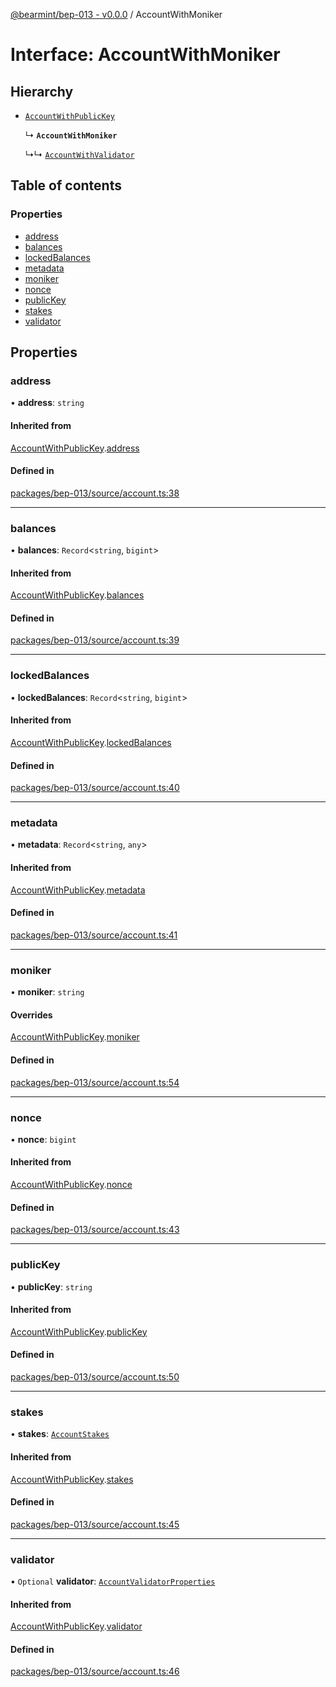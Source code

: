 [@bearmint/bep-013 - v0.0.0](../README.md) / AccountWithMoniker

# Interface: AccountWithMoniker

## Hierarchy

- [`AccountWithPublicKey`](AccountWithPublicKey.md)

  ↳ **`AccountWithMoniker`**

  ↳↳ [`AccountWithValidator`](AccountWithValidator.md)

## Table of contents

### Properties

- [address](AccountWithMoniker.md#address)
- [balances](AccountWithMoniker.md#balances)
- [lockedBalances](AccountWithMoniker.md#lockedbalances)
- [metadata](AccountWithMoniker.md#metadata)
- [moniker](AccountWithMoniker.md#moniker)
- [nonce](AccountWithMoniker.md#nonce)
- [publicKey](AccountWithMoniker.md#publickey)
- [stakes](AccountWithMoniker.md#stakes)
- [validator](AccountWithMoniker.md#validator)

## Properties

### address

• **address**: `string`

#### Inherited from

[AccountWithPublicKey](AccountWithPublicKey.md).[address](AccountWithPublicKey.md#address)

#### Defined in

[packages/bep-013/source/account.ts:38](https://github.com/bearmint/bearmint/blob/main/packages/bep-013/source/account.ts#L38)

___

### balances

• **balances**: `Record`<`string`, `bigint`\>

#### Inherited from

[AccountWithPublicKey](AccountWithPublicKey.md).[balances](AccountWithPublicKey.md#balances)

#### Defined in

[packages/bep-013/source/account.ts:39](https://github.com/bearmint/bearmint/blob/main/packages/bep-013/source/account.ts#L39)

___

### lockedBalances

• **lockedBalances**: `Record`<`string`, `bigint`\>

#### Inherited from

[AccountWithPublicKey](AccountWithPublicKey.md).[lockedBalances](AccountWithPublicKey.md#lockedbalances)

#### Defined in

[packages/bep-013/source/account.ts:40](https://github.com/bearmint/bearmint/blob/main/packages/bep-013/source/account.ts#L40)

___

### metadata

• **metadata**: `Record`<`string`, `any`\>

#### Inherited from

[AccountWithPublicKey](AccountWithPublicKey.md).[metadata](AccountWithPublicKey.md#metadata)

#### Defined in

[packages/bep-013/source/account.ts:41](https://github.com/bearmint/bearmint/blob/main/packages/bep-013/source/account.ts#L41)

___

### moniker

• **moniker**: `string`

#### Overrides

[AccountWithPublicKey](AccountWithPublicKey.md).[moniker](AccountWithPublicKey.md#moniker)

#### Defined in

[packages/bep-013/source/account.ts:54](https://github.com/bearmint/bearmint/blob/main/packages/bep-013/source/account.ts#L54)

___

### nonce

• **nonce**: `bigint`

#### Inherited from

[AccountWithPublicKey](AccountWithPublicKey.md).[nonce](AccountWithPublicKey.md#nonce)

#### Defined in

[packages/bep-013/source/account.ts:43](https://github.com/bearmint/bearmint/blob/main/packages/bep-013/source/account.ts#L43)

___

### publicKey

• **publicKey**: `string`

#### Inherited from

[AccountWithPublicKey](AccountWithPublicKey.md).[publicKey](AccountWithPublicKey.md#publickey)

#### Defined in

[packages/bep-013/source/account.ts:50](https://github.com/bearmint/bearmint/blob/main/packages/bep-013/source/account.ts#L50)

___

### stakes

• **stakes**: [`AccountStakes`](../README.md#accountstakes)

#### Inherited from

[AccountWithPublicKey](AccountWithPublicKey.md).[stakes](AccountWithPublicKey.md#stakes)

#### Defined in

[packages/bep-013/source/account.ts:45](https://github.com/bearmint/bearmint/blob/main/packages/bep-013/source/account.ts#L45)

___

### validator

• `Optional` **validator**: [`AccountValidatorProperties`](AccountValidatorProperties.md)

#### Inherited from

[AccountWithPublicKey](AccountWithPublicKey.md).[validator](AccountWithPublicKey.md#validator)

#### Defined in

[packages/bep-013/source/account.ts:46](https://github.com/bearmint/bearmint/blob/main/packages/bep-013/source/account.ts#L46)
